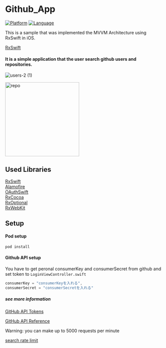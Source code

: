 Github_App
========================

[![Platform](http://img.shields.io/badge/platform-ios-blue.svg?style=flat
)](https://developer.apple.com/iphone/index.action)
[![Language](http://img.shields.io/badge/language-swift-brightgreen.svg?style=flat
)](https://developer.apple.com/swift)


This is a sample that was implemented the MVVM Architecture using RxSwift in iOS.


[RxSwift](https://github.com/ReactiveX/RxSwift)


#### It is a simple application that the user search  github users and repositories.
![users-_2_ (1)](https://user-images.githubusercontent.com/41050625/71780656-b1423800-3008-11ea-8cab-127002d9a39f.gif)

<img width="238" alt="repo" src="https://user-images.githubusercontent.com/41050625/71780721-6d036780-3009-11ea-8846-4087c53ecf5d.png">


## Used Libraries
[RxSwift](https://github.com/ReactiveX/RxSwift)  
[Alamofire](https://github.com/Alamofire/Alamofire)  
[OAuthSwift](https://github.com/OAuthSwift/OAuthSwift)  
[RxCocoa](https://github.com/ReactiveX/RxSwift/tree/master/RxCocoa)  
[RxOptional](https://github.com/RxSwiftCommunity/RxOptional)  
[RxWebKit](https://github.com/RxSwiftCommunity/RxWebKit)  


## Setup
#### Pod setup
```
pod install
```

#### Github API setup

You have to get peronal consumerKey and consumerSecret from github and set token to `LoginViewController.swift`

```LoginViewController.swift
consumerKey = "consumerKeyを入れる", 
consumerSecret = "consumerSecretを入れる"
```

##### see more information

[GitHub API Tokens](https://github.com/blog/1509-personal-api-tokens)

[GitHub API Reference](https://developer.github.com/v3/)


Warning: you can make up to 5000 requests per minute

[search rate limit](https://developer.github.com/v3/search/#rate-limit)

